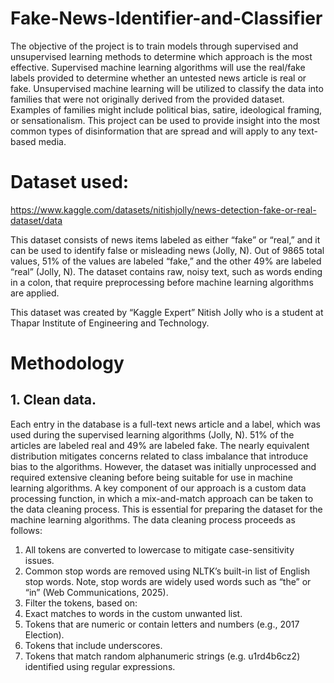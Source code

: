 # Fake-News-Identifier-and-Classifier
The objective of the project is to train models through supervised and unsupervised learning methods to determine which approach is the most effective. Supervised machine learning algorithms will use the real/fake labels provided to determine whether an untested news article is real or fake. Unsupervised machine learning will be utilized to classify the data into families that were not originally derived from the provided dataset. Examples of families might include political bias, satire, ideological framing, or sensationalism. This project can be used to provide insight into the most common types of disinformation that are spread and will apply to any text-based media. 

# Dataset used: 
https://www.kaggle.com/datasets/nitishjolly/news-detection-fake-or-real-dataset/data

This dataset consists of news items labeled as either “fake” or “real,” and it can be used to identify false or misleading news (Jolly, N). Out of 9865 total values,  51% of the values are labeled “fake,”  and the other 49% are labeled “real” (Jolly, N). The dataset contains raw, noisy text, such as words ending in a colon, that require preprocessing before machine learning algorithms are applied. 

This dataset was created by “Kaggle Expert” Nitish Jolly who is a student at Thapar Institute of Engineering and Technology. 

# Methodology 
## 1. Clean data. 
Each entry in the database is a full-text news article and a label, which was used during the supervised learning algorithms (Jolly, N). 51% of the articles are labeled real and 49% are labeled fake. The nearly equivalent distribution mitigates concerns related to class imbalance that introduce bias to the algorithms. However, the dataset was initially unprocessed and required extensive cleaning before being suitable for use in machine learning algorithms. A key component of our approach is a custom data processing function, in which a mix-and-match approach can be taken to the data cleaning process. This is essential for preparing the dataset for the machine learning algorithms.
The data cleaning process proceeds as follows:
1. All tokens are converted to lowercase to mitigate case-sensitivity issues.
2. Common stop words are removed using NLTK’s built-in list of English stop words. Note, stop words are
widely used words such as “the” or “in” (Web Communications, 2025).
3. Filter the tokens, based on:
1. Exact matches to words in the custom unwanted list.
2. Tokens that are numeric or contain letters and numbers (e.g., 2017 Election).
3. Tokens that include underscores.
4. Tokens that match random alphanumeric strings (e.g. u1rd4b6cz2) identified using regular expressions.


